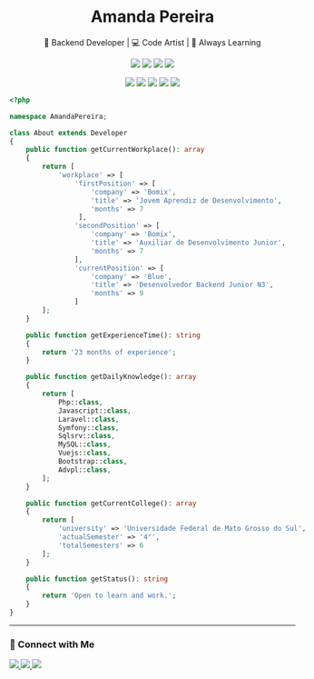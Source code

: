 <h1 align="center">Amanda Pereira</h1>

<p align="center">🚀 Backend Developer | 💻 Code Artist | 🧠 Always Learning</p>

<p align="center">
  <img src="https://img.shields.io/badge/Backend-Enthusiast-6e40c9?style=flat-square&logo=codeforces&logoColor=white" />
  <img src="https://img.shields.io/badge/Open_to_Learning-ff69b4?style=flat-square&logo=readme&logoColor=white" />
  <img src="https://img.shields.io/badge/Nerd_Level-Over9000-1976D2?style=flat-square&logo=dragon-ball&logoColor=white" />
  <img src="https://img.shields.io/badge/Experience-23_months-00c853?style=flat-square&logo=matrix&logoColor=white" />
</p>

<p align="center">
  <img src="https://img.shields.io/badge/PHP-Developer-777BB4?style=flat-square&logo=php&logoColor=white" />
  <img src="https://img.shields.io/badge/Laravel-Lover-FF2D20?style=flat-square&logo=laravel&logoColor=white" />
  <img src="https://img.shields.io/badge/Symfony-Fan-000000?style=flat-square&logo=symfony&logoColor=white" />
  <img src="https://img.shields.io/badge/Vue.js-Explorer-42b883?style=flat-square&logo=vue.js&logoColor=white" />
  <img src="https://img.shields.io/badge/ADVPL-Survivor-007ACC?style=flat-square" />
</p



```php
<?php

namespace AmandaPereira;

class About extends Developer
{
    public function getCurrentWorkplace(): array
    {
        return [
            'workplace' => [
                'firstPosition' => [
                    'company' => 'Bomix',
                    'title' => 'Jovem Aprendiz de Desenvolvimento',
                    'months' => 7
                 ],
                'secondPosition' => [
                    'company' => 'Bomix',
                    'title' => 'Auxiliar de Desenvolvimento Junior',
                    'months' => 7
                ],
                'currentPosition' => [
                    'company' => 'Blue',
                    'title' => 'Desenvolvedor Backend Junior N3',
                    'months' => 9
                ]
        ];
    }

    public function getExperienceTime(): string
    {
        return '23 months of experience';
    }

    public function getDailyKnowledge(): array
    {
        return [
            Php::class,
            Javascript::class,
            Laravel::class,
            Symfony::class,
            Sqlsrv::class,
            MySQL::class,
            Vuejs::class,
            Bootstrap::class,
            Advpl::class,
        ];
    }

    public function getCurrentCollege(): array
    {
        return [
            'university' => 'Universidade Federal de Mato Grosso do Sul',
            'actualSemester' => '4°',
            'totalSemesters' => 6
        ];
    }

    public function getStatus(): string
    {
        return 'Open to learn and work.';
    }
}
```
---

### 🔗 Connect with Me

<p align="left">
  <a href="https://www.linkedin.com/in/amanda-pereira-dev" target="_blank">
    <img src="https://img.shields.io/badge/LinkedIn-Amanda%20Pereira-blue?style=flat-square&logo=linkedin" />
  </a>
  <a href="mailto:amandapereiradevcontact@gmail.com">
    <img src="https://img.shields.io/badge/Email-amandapereira%40gmail.com-red?style=flat-square&logo=gmail&logoColor=white" />
  </a>
  <a href="https://pereiradev.vercel.app" target="_blank">
    <img src="https://img.shields.io/badge/Portfolio-AmandaPereira-181717?style=flat-square" />
  </a>

</p>


